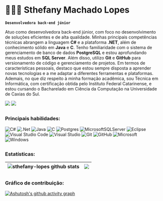 # 👩🏻‍💻 Sthefany Machado Lopes

**`Desenvolvedora back-end júnior`**

Atuo como desenvolvedora back-end júnior, com foco no desenvolvimento de soluções eficientes e de alta qualidade. Minhas principais competências técnicas abrangem a linguagem **C#** e a plataforma **.NET**, além de conhecimento sólido em **Java** e **C**. Tenho familiaridade com o sistema de gerenciamento de banco de dados **PostgreSQL** e estou aprofundando meus estudos em **SQL Server**. Além disso, utilizo **Git** e **GitHub** para versionamento de código e gerenciamento de projetos. Em termos de características pessoais, destaco que estou sempre disposta a aprender novas tecnologias e a me adaptar a diferentes ferramentas e plataformas. Ademais, no que diz respeito à minha formação acadêmica, sou Técnica em Informática, com certificação obtida pelo Instituto Federal Catarinense, e estou cursando o Bacharelado em Ciência da Computação na Universidade de Caxias do Sul.

<a href="https://instagram.com/sthefanylopess_" target="_blank"><img src="https://img.shields.io/badge/-Instagram-%23E4405F?style=for-the-badge&logo=instagram&logoColor=white" target="_blank"></a>
<a href = "mailto:sthefany.lopes.cc@gmail.com"><img src="https://img.shields.io/badge/-Gmail-%23333?style=for-the-badge&logo=gmail&logoColor=white" target="_blank"></a>

##

### Principais habilidades:          
![C#](https://img.shields.io/badge/c%23-%233C3C3C.svg?style=for-the-badge&logo=csharp&logoColor=white)
![.Net](https://img.shields.io/badge/.NET-3C3C3C?style=for-the-badge&logo=.net&logoColor=%235C2D91)
![Java](https://img.shields.io/badge/java-%233C3C3C.svg?style=for-the-badge&logo=openjdk&logoColor=%23ED8B00)
![C](https://img.shields.io/badge/c-%233C3C3C.svg?style=for-the-badge&logo=c&logoColor=%2300599C)
![Postgres](https://img.shields.io/badge/postgres-%233C3C3C.svg?style=for-the-badge&logo=postgresql&logoColor=%23316192)
![MicrosoftSQLServer](https://img.shields.io/badge/Microsoft%20SQL%20Server-3C3C3C?style=for-the-badge&logo=microsoft%20sql%20server&logoColor=white)
![Eclipse](https://img.shields.io/badge/Eclipse-3C3C3C.svg?style=for-the-badge&logo=Eclipse&logoColor=%23FE7A16)
![Visual Studio Code](https://img.shields.io/badge/Visual%20Studio%20Code-3C3C3C.svg?style=for-the-badge&logo=visual-studio-code&logoColor=white)
![Visual Studio](https://img.shields.io/badge/Visual%20Studio-3C3C3C.svg?style=for-the-badge&logo=visual-studio&logoColor=white)
![Git](https://img.shields.io/badge/git-%233C3C3C.svg?style=for-the-badge&logo=git&logoColor=%23F05033)
![GitHub](https://img.shields.io/badge/github-%233C3C3C.svg?style=for-the-badge&logo=github&logoColor=white)
![Microsoft](https://img.shields.io/badge/Microsoft-3C3C3C?style=for-the-badge&logo=microsoft&logoColor=white)
![Windows](https://img.shields.io/badge/Windows-3C3C3C?style=for-the-badge&logo=windows&logoColor=white)

##

### Estatísticas:
| <img align="center" src="https://github-readme-stats.vercel.app/api?username=sthefany-lopes&show_icons=true&count_private=true&hide_border=true&title_color=1F2328&icon_color=00599C&text_color=1F2328&bg_color=fffffff" alt="sthefany-lopes github stats"/> | <img align="center" src="https://github-readme-stats.vercel.app/api/top-langs/?username=sthefany-lopes&layout=compact&hide_border=true&title_color=1F2328&text_color=1F2328&bg_color=ffffff" /> |
| ------------- | ------------- |

##

### Gráfico de contribuição:
[![Ashutosh's github activity graph](https://github-readme-activity-graph.vercel.app/graph?username=sthefany-lopes&theme=default&bg_color=fffffff&color=3C3C3C&line=00599C&point=3C3C3C&hide_border=true&hide_title=true)](https://github.com/ashutosh00710/github-readme-activity-graph)